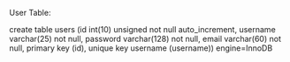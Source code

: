 User Table:

create table users (id int(10) unsigned not null auto_increment, username varchar(25) not null, password varchar(128) not null, email varchar(60) not null, primary key (id), unique key username (username)) engine=InnoDB
